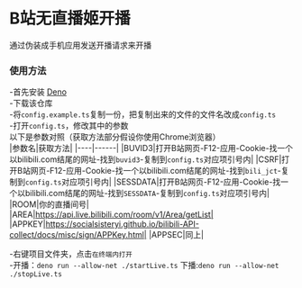 # B站无直播姬开播

通过伪装成手机应用发送开播请求来开播  

### 使用方法

-首先安装 [Deno](https://deno.com/)  
-下载该仓库  
-将`config.example.ts`复制一份，把复制出来的文件的文件名改成`config.ts`  
-打开`config.ts`，修改其中的参数  
以下是参数对照（获取方法部分假设你使用Chrome浏览器）  
|参数名|获取方法|
|----|------|
|BUVID3|打开B站网页-F12-应用-Cookie-找一个以bilibili.com结尾的网址-找到`buvid3`-复制到`config.ts`对应项引号内|
|CSRF|打开B站网页-F12-应用-Cookie-找一个以bilibili.com结尾的网址-找到`bili_jct`-复制到`config.ts`对应项引号内|
|SESSDATA|打开B站网页-F12-应用-Cookie-找一个以bilibili.com结尾的网址-找到`SESSDATA`-复制到`config.ts`对应项引号内|
|ROOM|你的直播间号|
|AREA|https://api.live.bilibili.com/room/v1/Area/getList|
|APPKEY|https://socialsisteryi.github.io/bilibili-API-collect/docs/misc/sign/APPKey.html|
|APPSEC|同上|

-右键项目文件夹，点击`在终端内打开`  
-开播：`deno run --allow-net ./startLive.ts` 下播:`deno run --allow-net ./stopLive.ts`

